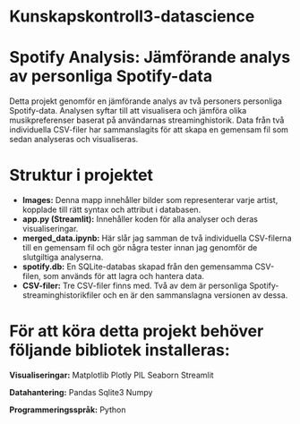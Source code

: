 # Kunskapskontroll3-datascience

# Spotify Analysis: Jämförande analys av personliga Spotify-data

Detta projekt genomför en jämförande analys av två personers personliga Spotify-data. Analysen syftar till att visualisera och jämföra olika musikpreferenser baserat på användarnas streaminghistorik. Data från två individuella CSV-filer har sammanslagits för att skapa en gemensam fil som sedan analyseras och visualiseras.

# Struktur i projektet

* **Images:** Denna mapp innehåller bilder som representerar varje artist, kopplade till rätt syntax och attribut i databasen.
* **app.py (Streamlit):** Innehåller koden för alla analyser och deras visualiseringar.
* **merged_data.ipynb:** Här slår jag samman de två individuella CSV-filerna till en gemensam fil och gör några tester innan jag genomför de slutgiltiga analyserna.
* **spotify.db:** En SQLite-databas skapad från den gemensamma CSV-filen, som används för att lagra och hantera data.
* **CSV-filer:** Tre CSV-filer finns med. Två av dem är personliga Spotify-streaminghistorikfiler och en är den sammanslagna versionen av dessa.

# För att köra detta projekt behöver följande bibliotek installeras:

**Visualiseringar:** 
Matplotlib
Plotly
PIL
Seaborn
Streamlit

**Datahantering:**
Pandas
Sqlite3
Numpy

**Programmeringsspråk:**
Python
